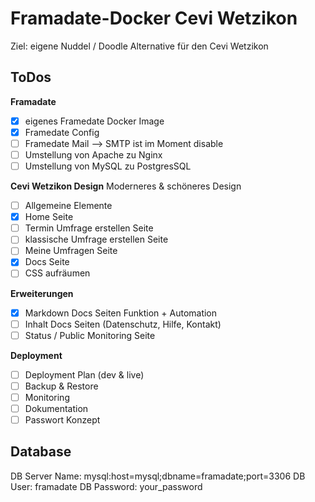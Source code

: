 # Framadate-Docker Cevi Wetzikon

Ziel: eigene Nuddel / Doodle Alternative für den Cevi Wetzikon

## ToDos

**Framadate**
- [x] eigenes Framedate Docker Image
- [x] Framedate Config
- [ ] Framedate Mail --> SMTP ist im Moment disable
- [ ] Umstellung von Apache zu Nginx
- [ ] Umstellung von MySQL zu PostgresSQL

**Cevi Wetzikon Design**
Moderneres & schöneres Design
- [ ] Allgemeine Elemente
- [x] Home Seite
- [ ] Termin Umfrage erstellen Seite
- [ ] klassische Umfrage erstellen Seite
- [ ] Meine Umfragen Seite
- [x] Docs Seite
- [ ] CSS aufräumen

**Erweiterungen**
- [x] Markdown Docs Seiten Funktion + Automation
- [ ] Inhalt Docs Seiten (Datenschutz, Hilfe, Kontakt)
- [ ] Status / Public Monitoring Seite

**Deployment**
- [ ] Deployment Plan (dev & live)
- [ ] Backup & Restore
- [ ] Monitoring
- [ ] Dokumentation
- [ ] Passwort Konzept

## Database
DB Server Name: mysql:host=mysql;dbname=framadate;port=3306
DB User: framadate
DB Password: your_password